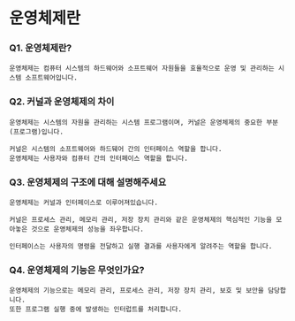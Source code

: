 # 운영체제란 

### Q1. 운영체제란?
```
운영체제는 컴퓨터 시스템의 하드웨어와 소프트웨어 자원들을 효율적으로 운영 및 관리하는 시스템 소프트웨어입니다. 
```
### Q2. 커널과 운영체제의 차이
```
운영체제는 시스템의 자원을 관리하는 시스템 프로그램이며, 커널은 운영체제의 중요한 부분(프로그램)입니다.

커널은 시스템의 소프트웨어와 하드뒈어 간의 인터페이스 역할을 합니다.
운영체제는 사용자와 컴퓨터 간의 인터페이스 역할을 합니다. 
```
### Q3. 운영체제의 구조에 대해 설명해주세요
```
운영체제는 커널과 인터페이스로 이루어져있습니다. 

커널은 프로세스 관리, 메모리 관리, 저장 장치 관리와 같은 운영체제의 핵심적인 기능을 모아놓은 것으로 운영체제의 성능을 좌우합니다.

인터페이스는 사용자의 명령을 전달하고 실행 결과를 사용자에게 알려주는 역할을 합니다. 
```
### Q4. 운영체제의 기능은 무엇인가요?
```
운영체제의 기능으로는 메모리 관리, 프로세스 관리, 저장 장치 관리, 보호 및 보안을 담당합니다. 
또한 프로그램 실행 중에 발생하는 인터럽트를 처리합니다. 
```